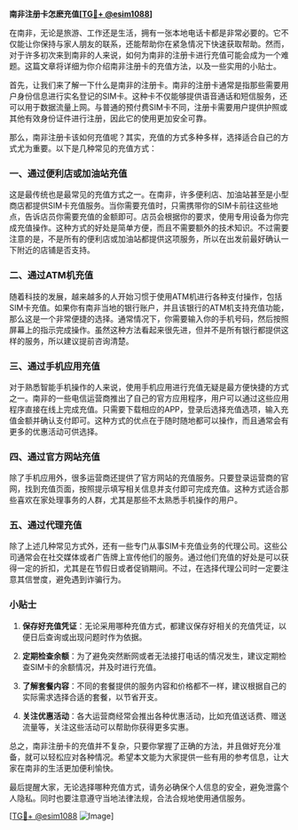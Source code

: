 **南非注册卡怎麽充值[[TG💪+ @esim1088](https://t.me/s/esim1088)]**

在南非，无论是旅游、工作还是生活，拥有一张本地电话卡都是非常必要的。它不仅能让你保持与家人朋友的联系，还能帮助你在紧急情况下快速获取帮助。然而，对于许多初次来到南非的人来说，如何为南非的注册卡进行充值可能会成为一个难题。这篇文章将详细为你介绍南非注册卡的充值方法，以及一些实用的小贴士。

首先，让我们来了解一下什么是南非的注册卡。南非的注册卡通常是指那些需要用户身份信息进行实名登记的SIM卡。这种卡不仅能够提供语音通话和短信服务，还可以用于数据流量上网。与普通的预付费SIM卡不同，注册卡需要用户提供护照或其他有效身份证件进行注册，因此它的使用更加安全可靠。

那么，南非注册卡该如何充值呢？其实，充值的方式多种多样，选择适合自己的方式尤为重要。以下是几种常见的充值方式：

### 一、通过便利店或加油站充值

这是最传统也是最常见的充值方式之一。在南非，许多便利店、加油站甚至是小型商店都提供SIM卡充值服务。当你需要充值时，只需携带你的SIM卡前往这些地点，告诉店员你需要充值的金额即可。店员会根据你的要求，使用专用设备为你完成充值操作。这种方式的好处是简单方便，而且不需要额外的技术知识。不过需要注意的是，不是所有的便利店或加油站都提供这项服务，所以在出发前最好确认一下附近的店铺是否支持。

### 二、通过ATM机充值

随着科技的发展，越来越多的人开始习惯于使用ATM机进行各种支付操作，包括SIM卡充值。如果你有南非当地的银行账户，并且该银行的ATM机支持充值功能，那么这是一个非常便捷的选择。通常情况下，你需要输入你的手机号码，然后按照屏幕上的指示完成操作。虽然这种方法看起来很先进，但并不是所有银行都提供这样的服务，所以建议提前咨询清楚。

### 三、通过手机应用充值

对于熟悉智能手机操作的人来说，使用手机应用进行充值无疑是最方便快捷的方式之一。南非的一些电信运营商推出了自己的官方应用程序，用户可以通过这些应用程序直接在线上完成充值。只需要下载相应的APP，登录后选择充值选项，输入充值金额并确认支付即可。这种方式的优点在于随时随地都可以操作，而且通常会有更多的优惠活动可供选择。

### 四、通过官方网站充值

除了手机应用外，很多运营商还提供了官方网站的充值服务。只要登录运营商的官网，找到充值页面，按照提示填写相关信息并支付即可完成充值。这种方式适合那些喜欢在家处理事务的人群，尤其是那些不太熟悉手机操作的用户。

### 五、通过代理充值

除了上述几种常见方式外，还有一些专门从事SIM卡充值业务的代理公司。这些公司通常会在社交媒体或者广告牌上宣传他们的服务。通过他们充值的好处是可以获得一定的折扣，尤其是在节假日或者促销期间。不过，在选择代理公司时一定要注意其信誉度，避免遇到诈骗行为。

### 小贴士

1. **保存好充值凭证**：无论采用哪种充值方式，都建议保存好相关的充值凭证，以便日后查询或出现问题时作为依据。
   
2. **定期检查余额**：为了避免突然断网或者无法接打电话的情况发生，建议定期检查SIM卡的余额情况，并及时进行充值。

3. **了解套餐内容**：不同的套餐提供的服务内容和价格都不一样，建议根据自己的实际需求选择合适的套餐，以节省开支。

4. **关注优惠活动**：各大运营商经常会推出各种优惠活动，比如充值送话费、赠送流量等，关注这些活动可以帮助你获得更多实惠。

总之，南非注册卡的充值并不复杂，只要你掌握了正确的方法，并且做好充分准备，就可以轻松应对各种情况。希望本文能为大家提供一些有用的参考信息，让大家在南非的生活更加便利愉快。

最后提醒大家，无论选择哪种充值方式，请务必确保个人信息的安全，避免泄露个人隐私。同时也要注意遵守当地法律法规，合法合规地使用通信服务。

[[TG💪+ @esim1088](https://t.me/s/esim1088) ![Image](https://i.postimg.cc/4NQfJmqS/Snipaste-2025-05-13-00-14-12.png)]